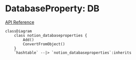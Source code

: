 # DatabaseProperty: DB

[API Reference](https://developers.notion.com/reference/page-property-values)

```mermaid
classDiagram
    class notion_databaseproperties {
        Add()
        ConvertFromObject()
    }
    `hashtable` --|> `notion_databaseproperties`:inherits
```

